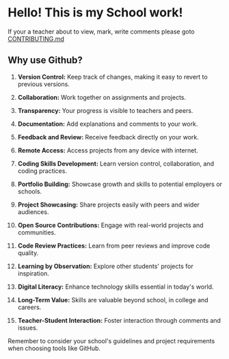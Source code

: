 # Hello! This is my School work!

If your a teacher about to view, mark, write comments please goto <a href="CONTRIBUTING.md">CONTRIBUTING.md<a>

## Why use Github?

1. **Version Control:** Keep track of changes, making it easy to revert to previous versions.

2. **Collaboration:** Work together on assignments and projects.

3. **Transparency:** Your progress is visible to teachers and peers.

4. **Documentation:** Add explanations and comments to your work.

5. **Feedback and Review:** Receive feedback directly on your work.

6. **Remote Access:** Access projects from any device with internet.

7. **Coding Skills Development:** Learn version control, collaboration, and coding practices.

8. **Portfolio Building:** Showcase growth and skills to potential employers or schools.

9. **Project Showcasing:** Share projects easily with peers and wider audiences.

10. **Open Source Contributions:** Engage with real-world projects and communities.

11. **Code Review Practices:** Learn from peer reviews and improve code quality.

12. **Learning by Observation:** Explore other students' projects for inspiration.

13. **Digital Literacy:** Enhance technology skills essential in today's world.

14. **Long-Term Value:** Skills are valuable beyond school, in college and careers.

15. **Teacher-Student Interaction:** Foster interaction through comments and issues.

Remember to consider your school's guidelines and project requirements when choosing tools like GitHub. 
